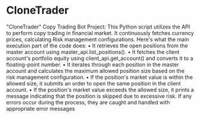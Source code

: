 # CloneTrader
"CloneTrader" Copy Trading Bot Project: This Python script utilizes the API to perform copy trading in financial market. It continuously fetches currency prices, calculating Risk management configurations. 
Here's what the main execution part of the code does:
•	It retrieves the open positions from the master account using master_api.list_positions().
•	It fetches the client account's portfolio equity using client_api.get_account() and converts it to a floating-point number.
•	It iterates through each position in the master account and calculates the maximum allowed position size based on the risk management configuration.
•	If the position's market value is within the allowed size, it submits an order to open the same position in the client account.
•	If the position's market value exceeds the allowed size, it prints a message indicating that the position is skipped due to excessive risk.
If any errors occur during the process, they are caught and handled with appropriate error messages

